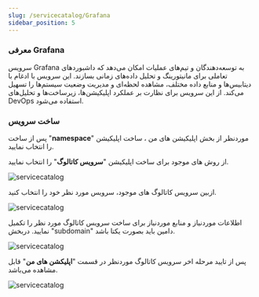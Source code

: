 ```yaml
---
slug: /servicecatalog/Grafana
sidebar_position: 5
---
```

###  معرفی Grafana

سرویس Grafana به توسعه‌دهندگان و تیم‌های عملیات  امکان  می‌دهد که داشبوردهای تعاملی برای مانیتورینگ و تحلیل داده‌های زمانی بسازند. این سرویس با ادغام با دیتابیس‌ها و منابع داده مختلف، مشاهده لحظه‌ای و مدیریت وضعیت سیستم‌ها را تسهیل می‌کند. از این سرویس برای نظارت بر عملکرد اپلیکیشن‌ها، زیرساخت‌ها و تحلیل‌های DevOps استفاده می‌شود.


### ساخت سرویس

پس از ساخت "**namespace**" موردنظر از بخش اپلیکیشن های من ، ساخت اپلیکیشن را انتخاب نمایید.

از روش های موجود برای ساخت اپلیکیشن "**سرویس کاتالوگ**" را انتخاب نمایید.

![servicecatalog](/img/servicecatalog/servicecatalog00.png)

ازبین سرویس کاتالوگ های موجود، سرویس مورد نظر خود را انتخاب کنید.

![servicecatalog](/img/servicecatalog/servicecatalog0.png)

اطلاعات موردنیاز و منابع موردنیاز برای ساخت سرویس کاتالوگ مورد نظر را تکمیل نمایید.
دربخش "subdomain" دامین باید بصورت یکتا باشد.

![servicecatalog](/img/servicecatalog/servicecatalog9.png)

 پس از تایید مرحله اخر سرویس کاتالوگ موردنظر در قسمت "**اپلیکشن های من**" قابل مشاهده می‌باشد.
 
 ![servicecatalog](/img/servicecatalog/servicecatalog10.png)
